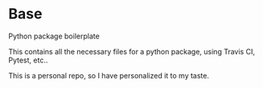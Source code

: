 # Base
Python package boilerplate

This contains all the necessary files for a python package, using Travis CI, Pytest, etc..

This is a personal repo, so I have personalized it to my taste.
